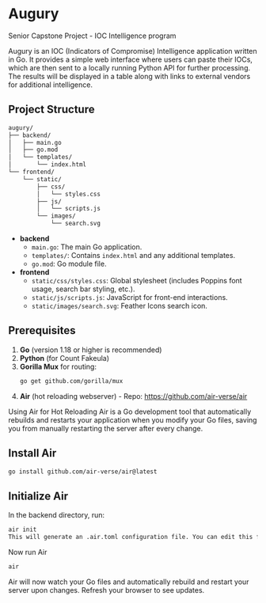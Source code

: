 # Augury

Senior Capstone Project - IOC Intelligence program

Augury is an IOC (Indicators of Compromise) Intelligence application written in Go. It provides a simple web interface where users can paste their IOCs, which are then sent to a locally running Python API for further processing.
The results will be displayed in a table along with links to external vendors for additional intelligence.

## Project Structure

```bash
augury/
├── backend/
│   ├── main.go
│   ├── go.mod
│   └── templates/
│       └── index.html
└── frontend/
    └── static/
        ├── css/
        │   └── styles.css
        ├── js/
        │   └── scripts.js
        └── images/
            └── search.svg

```

- **backend**
  - `main.go`: The main Go application.
  - `templates/`: Contains `index.html` and any additional templates.
  - `go.mod`: Go module file.
- **frontend**
  - `static/css/styles.css`: Global stylesheet (includes Poppins font usage, search bar styling, etc.).
  - `static/js/scripts.js`: JavaScript for front-end interactions.
  - `static/images/search.svg`: Feather Icons search icon.

## Prerequisites

1. **Go** (version 1.18 or higher is recommended)
2. **Python** (for Count Fakeula)
3. **Gorilla Mux** for routing:
   ```bash
   go get github.com/gorilla/mux
   ```
4. **Air** (hot reloading webserver) - Repo: https://github.com/air-verse/air

Using Air for Hot Reloading
Air is a Go development tool that automatically rebuilds and restarts your application when you modify your Go files, saving you from manually restarting the server after every change.

## Install Air

```bash
go install github.com/air-verse/air@latest
```

## Initialize Air

In the backend directory, run:

```bash
air init
This will generate an .air.toml configuration file. You can edit this file to customize the watch paths, build options, and other settings.
```

Now run Air

```bash
air
```

Air will now watch your Go files and automatically rebuild and restart your server upon changes. Refresh your browser to see updates.
